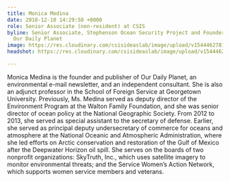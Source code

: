 ```yaml
---
title: Monica Medina
date: 2018-12-10 14:29:58 +0000
role: Senior Associate (non-resident) at CSIS
byline: Senior Associate, Stephenson Ocean Security Project and Founder and Publisher,
  Our Daily Planet
image: https://res.cloudinary.com/csisideaslab/image/upload/v1544462781/ocean/medina-headshot-test.png
headshot: https://res.cloudinary.com/csisideaslab/image/upload/v1544462781/ocean/medina-headshot-test.png

---
```

Monica Medina is the founder and publisher of Our Daily Planet, an environmental e-mail newsletter, and an independent consultant. She is also an adjunct professor in the School of Foreign Service at Georgetown University. Previously, Ms. Medina served as deputy director of the Environment Program at the Walton Family Foundation, and she was senior director of ocean policy at the National Geographic Society. From 2012 to 2013, she served as special assistant to the secretary of defense. Earlier, she served as principal deputy undersecretary of commerce for oceans and atmosphere at the National Oceanic and Atmospheric Administration, where she led efforts on Arctic conservation and restoration of the Gulf of Mexico after the Deepwater Horizon oil spill. She serves on the boards of two nonprofit organizations: SkyTruth, Inc., which uses satellite imagery to monitor environmental threats; and the Service Women’s Action Network, which supports women service members and veterans.